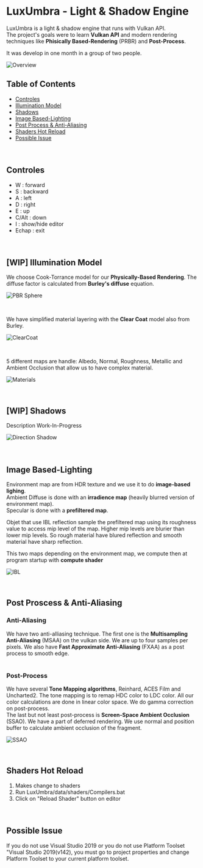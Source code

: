 # LuxUmbra -  Light & Shadow Engine

LuxUmbra is a light & shadow engine that runs with Vulkan API.<br>
The project's goals were to learn **Vulkan API** and modern rendering techniques like **Phisically Based-Rendering** (PRBR) and **Post-Process**.

It was develop in one month in a group of two people. <br>

![Overview](https://carbon-media.accelerator.net/0000000jAgd/53tyxXyslfHeGA9XTYmwpV;1920x1080.jpeg?auto=webp)



## Table of Contents

+ [Controles](#Controles)
+ [Illumination Model](#Illumination-Model)
+ [Shadows](#shadows)
+ [Image Based-Lighting](#Image-Based-Lighting)
+ [Post Process & Anti-Aliasing](#Post-Proscess-&-Anti-Aliasing) 
+ [Shaders Hot Reload](#Shaders-Hot-Reload)
+ [Possible Issue](#Possible-Issue)
<br><br><br>

## **Controles**

- W : forward
- S : backward
- A : left
- D : right
- E : up
- C/Alt : down
- I : show/hide editor
- Echap : exit <br><br><br>

## **[WIP] Illumination Model**

We choose Cook-Torrance model for our **Physically-Based Rendering**. The diffuse factor is calculated from  **Burley's diffuse** equation.<br>

![PBR Sphere](https://carbon-media.accelerator.net/0000000jAgd/k0fAQQIN2mMeZn9V5fOk5V;1920x1080.jpeg?auto=webp)

<br>

 We have simplified material layering with the **Clear Coat** model also from Burley.<br>

![ClearCoat](https://carbon-media.accelerator.net/0000000jAgd/6hGb3f9v1u1dnUtjaOXNRd;original.gif)

<br>

5 different maps are handle: Albedo, Normal, Roughness, Metallic and Ambient Occlusion that allow us to have complex material.<br>

![Materials](https://carbon-media.accelerator.net/0000000jAgd/azb7JWmOlnde8U1KaNPleM;960x540.jpeg)

<br>

## **[WIP] Shadows**
Description Work-In-Progress

![Direction Shadow](https://carbon-media.accelerator.net/0000000jAgd/3ddZV9n1c09edcorGnhCjR;960x540.jpeg)
<br><br><br>

## **Image Based-Lighting**

Environment map are from HDR texture and we use it to do **image-based lighing**. <br>
Ambient Diffuse is done with an **irradience map** (heavily blurred version of environment map). <br>
Specular is done with a **prefiltered map**. <br>

Objet that use IBL reflection sample the prefiltered map using its roughness value to access mip level of the map. Higher mip levels are blurier than lower mip levels. So rough material have blured reflection and smooth material have sharp reflection.<br>

This two maps depending on the environment map, we compute then at program startup with **compute shader** <br>

![IBL](https://carbon-media.accelerator.net/0000000jAgd/1oxORDfh2uMcKKi5mR3gkb;1920x1080.jpeg?auto=webp)

<br>

## **Post Proscess & Anti-Aliasing**

### **Anti-Aliasing**

We have two anti-alliasing technique. The first one is the **Multisampling Anti-Aliasing** (MSAA) on the vulkan side. We are up to four samples per pixels. We also have **Fast Approximate Anti-Aliasing** (FXAA) as a post process to smooth edge.<br><br>

### **Post-Process**

We have several **Tone Mapping algorithms**, Reinhard, ACES Film and Uncharted2. The tone mapping is to remap HDC color to LDC color. All our color calculations are done in linear color space. We do gamma correction on post-process.<br>
The last but not least post-process is **Screen-Space Ambient Occlusion** (SSAO). We have a part of deferred rendering. We use normal and position buffer to calculate ambient occlusion of the fragment.<br>

![SSAO](https://carbon-media.accelerator.net/0000000jAgd/ilUkyCUMqK2cpZ6LstpHX4;original.gif)

<br>

## **Shaders Hot Reload**

1. Makes change to shaders
2. Run LuxUmbra/data/shaders/Compilers.bat
3. Click on "Reload Shader" button on editor <br><br><br>

## **Possible Issue**

If you do not use Visual Studio 2019 or you do not use Platform Toolset "Visual Studio 2019(v142), you must go to project properties and change Platform Toolset to your current platform toolset.
